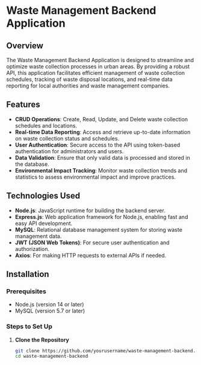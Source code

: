 # Waste Management Backend Application

## Overview

The Waste Management Backend Application is designed to streamline and optimize waste collection processes in urban areas. By providing a robust API, this application facilitates efficient management of waste collection schedules, tracking of waste disposal locations, and real-time data reporting for local authorities and waste management companies.

## Features

- **CRUD Operations**: Create, Read, Update, and Delete waste collection schedules and locations.
- **Real-time Data Reporting**: Access and retrieve up-to-date information on waste collection status and schedules.
- **User Authentication**: Secure access to the API using token-based authentication for administrators and users.
- **Data Validation**: Ensure that only valid data is processed and stored in the database.
- **Environmental Impact Tracking**: Monitor waste collection trends and statistics to assess environmental impact and improve practices.

## Technologies Used

- **Node.js**: JavaScript runtime for building the backend server.
- **Express.js**: Web application framework for Node.js, enabling fast and easy API development.
- **MySQL**: Relational database management system for storing waste management data.
- **JWT (JSON Web Tokens)**: For secure user authentication and authorization.
- **Axios**: For making HTTP requests to external APIs if needed.

## Installation

### Prerequisites

- Node.js (version 14 or later)
- MySQL (version 5.7 or later)

### Steps to Set Up

1. **Clone the Repository**

   ```bash
   git clone https://github.com/yourusername/waste-management-backend.git
   cd waste-management-backend
